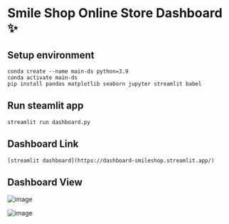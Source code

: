 # Smile Shop Online Store Dashboard ✨

## Setup environment
```
conda create --name main-ds python=3.9
conda activate main-ds
pip install pandas matplotlib seaborn jupyter streamlit babel
```

## Run steamlit app
```
streamlit run dashboard.py
```

## Dashboard Link
```
[streamlit dashboard](https://dashboard-smileshop.streamlit.app/)
```

## Dashboard View
![image](https://github.com/deviliadc/analisis_data/assets/103621728/dffc33d1-6883-4cd1-a6d7-e3e33e0225a7)
  
![image](https://github.com/deviliadc/analisis_data/assets/103621728/47be4422-4b95-4e31-bee5-a203dd7d7859)
